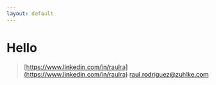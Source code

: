 ```yaml
---
layout: default
---
```


# [](#header-1)Hello

> [https://www.linkedin.com/in/raulra](https://www.linkedin.com/in/raulra)
> raul.rodriguez@zuhlke.com

